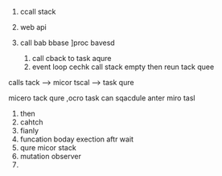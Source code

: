 1. ccall stack
2. web api



1. call bab bbase ]proc bavesd
	1. call cback to task aqure
	2. event loop cechk call stack empty then reun tack quee



calls  tack --> micor tscal --> task qure

micero tack qure
,ocro task can sqacdule anter miro tasl
1. then 
2. cahtch 
3. fianly 
4. funcation boday exection aftr wait 
5. qure micor stack
6. mutation observer
7. 